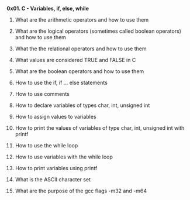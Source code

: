 **0x01. C - Variables, if, else, while**

1. What are the arithmetic operators and how to use them

2. What are the logical operators (sometimes called boolean operators) and how to use them

3. What the the relational operators and how to use them

4. What values are considered TRUE and FALSE in C

5. What are the boolean operators and how to use them

6. How to use the if, if ... else statements

7. How to use comments

8. How to declare variables of types char, int, unsigned int

9. How to assign values to variables

10. How to print the values of variables of type char, int, unsigned int with printf

11. How to use the while loop

12. How to use variables with the while loop

13. How to print variables using printf

14. What is the ASCII character set

15. What are the purpose of the gcc flags -m32 and -m64
